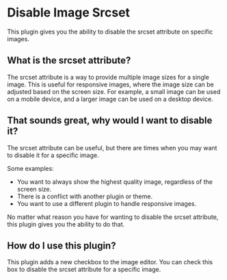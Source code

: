 # Disable Image Srcset

This plugin gives you the ability to disable the srcset attribute on specific images.

## What is the srcset attribute?

The srcset attribute is a way to provide multiple image sizes for a single image. This is useful for responsive images, where the image size can be adjusted based on the screen size. For example, a small image can be used on a mobile device, and a larger image can be used on a desktop device.

## That sounds great, why would I want to disable it?

The srcset attribute can be useful, but there are times when you may want to disable it for a specific image.

Some examples:

* You want to always show the highest quality image, regardless of the screen size.
* There is a conflict with another plugin or theme.
* You want to use a different plugin to handle responsive images.

No matter what reason you have for wanting to disable the srcset attribute, this plugin gives you the ability to do that.

## How do I use this plugin?

This plugin adds a new checkbox to the image editor. You can check this box to disable the srcset attribute for a specific image.

